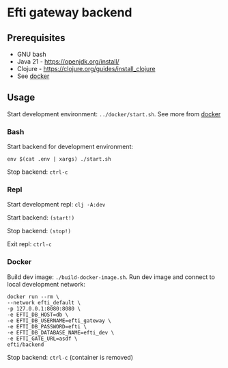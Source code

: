 # Efti gateway backend

## Prerequisites
* GNU bash
* Java 21 - https://openjdk.org/install/
* Clojure - https://clojure.org/guides/install_clojure
* See [docker](../docker/README.md)

## Usage

Start development environment: ```../docker/start.sh```.
See more from [docker](../docker/README.md)

### Bash
Start backend for development environment: 
```
env $(cat .env | xargs) ./start.sh
```

Stop backend: `ctrl-c`

### Repl

Start development repl: ```clj -A:dev```

Start backend: ```(start!)```

Stop backend: ```(stop!)```

Exit repl: `ctrl-c` 

### Docker

Build dev image: ```./build-docker-image.sh```.
Run dev image and connect to local development network: 
```
docker run --rm \
--network efti_default \
-p 127.0.0.1:8080:8080 \
-e EFTI_DB_HOST=db \
-e EFTI_DB_USERNAME=efti_gateway \
-e EFTI_DB_PASSWORD=efti \
-e EFTI_DB_DATABASE_NAME=efti_dev \
-e EFTI_GATE_URL=asdf \
efti/backend
```

Stop backend: `ctrl-c` (container is removed)

